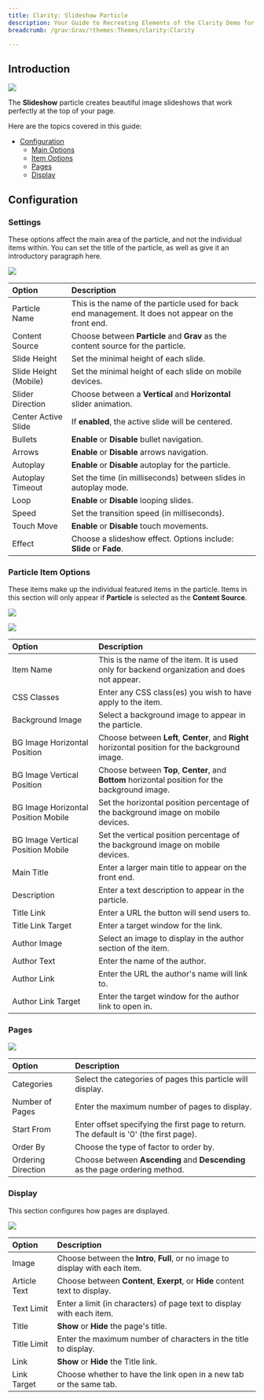 ```yaml
---
title: Clarity: Slideshow Particle
description: Your Guide to Recreating Elements of the Clarity Demo for Grav
breadcrumb: /grav:Grav/!themes:Themes/clarity:Clarity

---
```


## Introduction

![](assets/particle_slideshow1.png)

The **Slideshow** particle creates beautiful image slideshows that work perfectly at the top of your page.

Here are the topics covered in this guide:

* [Configuration](#configuration)
    - [Main Options](#settings)
    - [Item Options](#particle-item-options)
    - [Pages](#pages)
    - [Display](#display)

## Configuration

### Settings

These options affect the main area of the particle, and not the individual items within. You can set the title of the particle, as well as give it an introductory paragraph here.

![](assets/particle_slideshow2.png)

| Option                | Description                                                                                               |
| :----------------     | :-------------------------------------------------------------------------------------------------------- |
| Particle Name         | This is the name of the particle used for back end management. It does not appear on the front end.       |
| Content Source        | Choose between **Particle** and **Grav** as the content source for the particle.                          |
| Slide Height          | Set the minimal height of each slide.                                                                     |
| Slide Height (Mobile) | Set the minimal height of each slide on mobile devices.                                                   |
| Slider Direction      | Choose between a **Vertical** and **Horizontal** slider animation.                                        |
| Center Active Slide   | If **enabled**, the active slide will be centered.                                                        |
| Bullets               | **Enable** or **Disable** bullet navigation.                                                              |
| Arrows                | **Enable** or **Disable** arrows navigation.                                                              |
| Autoplay              | **Enable** or **Disable** autoplay for the particle.                                                      |
| Autoplay Timeout      | Set the time (in milliseconds) between slides in autoplay mode.                                           |
| Loop                  | **Enable** or **Disable** looping slides.                                                                 |
| Speed                 | Set the transition speed (in milliseconds).                                                               |
| Touch Move            | **Enable** or **Disable** touch movements.                                                                |
| Effect                | Choose a slideshow effect. Options include: **Slide** or **Fade**.                                        |

### Particle Item Options

These items make up the individual featured items in the particle. Items in this section will only appear if **Particle** is selected as the **Content Source**.

![](assets/particle_slideshow3.png)

![](assets/particle_slideshow4.png)

| Option                              | Description                                                                                      |
| :----------------------             | :--------------------------------------------------------------------------------------          |
| Item Name                           | This is the name of the item. It is used only for backend organization and does not appear.      |
| CSS Classes                         | Enter any CSS class(es) you wish to have apply to the item.                                      |
| Background Image                    | Select a background image to appear in the particle.                                             |
| BG Image Horizontal Position        | Choose between **Left**, **Center**, and **Right** horizontal position for the background image. |
| BG Image Vertical Position          | Choose between **Top**, **Center**, and **Bottom** horizontal position for the background image. |
| BG Image Horizontal Position Mobile | Set the horizontal position percentage of the background image on mobile devices.                |
| BG Image Vertical Position Mobile   | Set the vertical position percentage of the background image on mobile devices.                  |
| Main Title                          | Enter a larger main title to appear on the front end.                                            |
| Description                         | Enter a text description to appear in the particle.                                              |
| Title Link                          | Enter a URL the button will send users to.                                                       |
| Title Link Target                   | Enter a target window for the link.                                                              |
| Author Image                        | Select an image to display in the author section of the item.                                    |
| Author Text                         | Enter the name of the author.                                                                    |
| Author Link                         | Enter the URL the author's name will link to.                                                    |
| Author Link Target                  | Enter the target window for the author link to open in.                                          |

### Pages

![](assets/particle_slideshow5.png)

| Option             | Description                                                                            |
| :-----             | :-----                                                                                 |
| Categories         | Select the categories of pages this particle will display.                             |
| Number of Pages    | Enter the maximum number of pages to display.                                          |
| Start From         | Enter offset specifying the first page to return. The default is '0' (the first page). |
| Order By           | Choose the type of factor to order by.                                                 |
| Ordering Direction | Choose between **Ascending** and **Descending** as the page ordering method.           |

### Display

This section configures how pages are displayed.

![](assets/particle_slideshow6.png)

| Option        | Description                                                                                         |
| :------------ | :-------------------------------------------------------------------------------------------------- |
| Image         | Choose between the **Intro**, **Full**, or no image to display with each item.                      |
| Article Text  | Choose between **Content**, **Exerpt**, or **Hide** content text to display.                        |
| Text Limit    | Enter a limit (in characters) of page text to display with each item.                               |
| Title         | **Show** or **Hide** the page's title.                                                              |
| Title Limit   | Enter the maximum number of characters in the title to display.                                     |
| Link          | **Show** or **Hide** the Title link.                                                                |
| Link Target   | Choose whether to have the link open in a new tab or the same tab.                                  |
